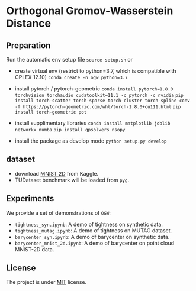# Orthogonal Gromov-Wasserstein Distance

## Preparation

Run the automatic env setup file `source setup.sh` or 

* create virtual env (restrict to python=3.7, which is compatible with CPLEX 12.10)
  `conda create -n ogw python=3.7`

* install pytorch / pytorch-geometric
  `conda install pytorch=1.8.0 torchvision torchaudio cudatoolkit=11.1 -c pytorch -c nvidia`
  `pip install torch-scatter torch-sparse torch-cluster torch-spline-conv -f https://pytorch-geometric.com/whl/torch-1.8.0+cu111.html`
  `pip install torch-geometric pot`

* install supplimentary libraries
  `conda install matplotlib joblib networkx numba`
  `pip install qpsolvers nsopy`

* install the package as develop mode
  `python setup.py develop`

## dataset

* download [MNIST 2D](https://www.kaggle.com/cristiangarcia/pointcloudmnist2d) from Kaggle.
* TUDataset benchmark will be loaded from `pyg`.

## Experiments

We provide a set of demonstrations of `OGW`:

* `tightness_syn.ipynb`: A demo of tightness on synthetic data.
* `tightness_mutag.ipynb`: A demo of tightness on MUTAG dataset.
* `barycenter_syn.ipynb`: A demo of barycenter on synthetic data.
* `barycenter_mnist_2d.ipynb`: A demo of barycenter on point cloud MNIST-2D data.

## License

The project is under [MIT](./LICENSE) license.